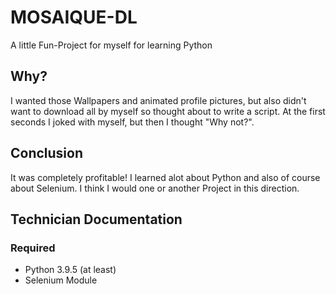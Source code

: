 # MOSAIQUE-DL
A little Fun-Project for myself for learning Python

## Why?

I wanted those Wallpapers and animated profile pictures, but also didn't
want to download all by myself so thought about to write a script. At
the first seconds I joked with myself, but then I thought "Why not?". 

## Conclusion

It was completely profitable! I learned alot about Python and also of
course about Selenium. I think I would one or another Project in this
direction.

## Technician Documentation

### Required

- Python 3.9.5 (at least)
- Selenium Module

### 

